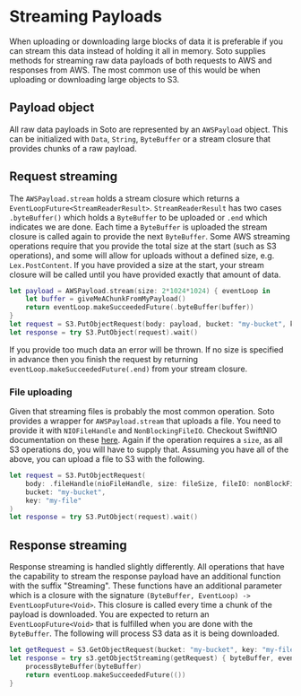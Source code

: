 # Streaming Payloads

When uploading or downloading large blocks of data it is preferable if you can stream this data instead of holding it all in memory. Soto supplies methods for streaming raw data payloads of both requests to AWS and responses from AWS. The most common use of this would be when uploading or downloading large objects to S3.

## Payload object

All raw data payloads in Soto are represented by an `AWSPayload` object. This can be initialized with `Data`, `String`, `ByteBuffer` or a stream closure that provides chunks of a raw payload.

## Request streaming

The `AWSPayload.stream` holds a stream closure which returns a `EventLoopFuture<StreamReaderResult>`. `StreamReaderResult` has two cases `.byteBuffer()` which holds a `ByteBuffer` to be uploaded or `.end` which indicates we are done. Each time a `ByteBuffer` is uploaded the stream closure is called again to provide the next `ByteBuffer`. Some AWS streaming operations require that you provide the total size at the start (such as S3 operations), and some will allow for uploads without a defined size, e.g. `Lex.PostContent`. If you have provided a size at the start, your stream closure will be called until you have provided exactly that amount of data.

```swift
let payload = AWSPayload.stream(size: 2*1024*1024) { eventLoop in
    let buffer = giveMeAChunkFromMyPayload()
    return eventLoop.makeSucceededFuture(.byteBuffer(buffer))    
}
let request = S3.PutObjectRequest(body: payload, bucket: "my-bucket", key: "my-file")
let response = try S3.PutObject(request).wait()
```

If you provide too much data an error will be thrown. If no size is specified in advance then you finish the request by returning `eventLoop.makeSucceededFuture(.end)` from your stream closure.

### File uploading

Given that streaming files is probably the most common operation. Soto provides a wrapper for `AWSPayload.stream` that uploads a file. You need to provide it with `NIOFileHandle` and `NonBlockingFileIO`. Checkout SwiftNIO documentation on these [here](https://apple.github.io/swift-nio/docs/current/NIO/Structs/NonBlockingFileIO.html). Again if the operation requires a `size`, as all S3 operations do, you will have to supply that. Assuming you have all of the above, you can upload a file to S3 with the following.

```swift
let request = S3.PutObjectRequest(
    body: .fileHandle(nioFileHandle, size: fileSize, fileIO: nonBlockFileIO),
    bucket: "my-bucket",
    key: "my-file"
)
let response = try S3.PutObject(request).wait()
```

## Response streaming

Response streaming is handled slightly differently. All operations that have the capability to stream the response payload have an additional function with the suffix "Streaming". These functions have an additional parameter which is a closure with the signature `(ByteBuffer, EventLoop) -> EventLoopFuture<Void>`. This closure is called every time a chunk of the payload is downloaded. You are expected to return an `EventLoopFuture<Void>` that is fulfilled when you are done with the `ByteBuffer`. The following will process S3 data as it is being downloaded.
```swift
let getRequest = S3.GetObjectRequest(bucket: "my-bucket", key: "my-file")
let response = try s3.getObjectStreaming(getRequest) { byteBuffer, eventLoop in
    processByteBuffer(byteBuffer)
    return eventLoop.makeSucceededFuture(())
}
```
